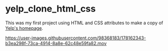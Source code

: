 # yelp_clone_html_css

This was my first project using HTML and CSS attributes to make a copy of [Yelp's homepage](https://yelp-homepage-clone.netlify.app). 

https://user-images.githubusercontent.com/98368183/178162343-b3ea298f-73ca-4914-8a8e-62c48e59fa82.mov



